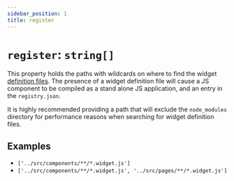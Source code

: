 ```yaml
---
sidebar_position: 1
title: register
---
```

# `register`: `string[]`
This property holds the paths with wildcards on where to find the widget [definition files](../../widget-definition).
The presence of a widget definition file will cause a JS component to be compiled as a stand alone JS application, and
an entry in the `registry.json`.

It is highly recommended providing a path that will exclude the `node_modules` directory for performance reasons when
searching for widget definition files.

## Examples

- `['../src/components/**/*.widget.js']`
- `['../src/components/**/*.widget.js', '../src/pages/**/*.widget.js']`
